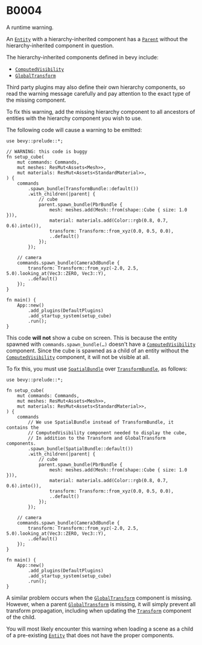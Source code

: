 # B0004

A runtime warning.

An [`Entity`] with a hierarchy-inherited component has a [`Parent`]
without the hierarchy-inherited component in question.

The hierarchy-inherited components defined in bevy include:

- [`ComputedVisibility`]
- [`GlobalTransform`]

Third party plugins may also define their own hierarchy components, so
read the warning message carefully and pay attention to the exact type
of the missing component.

To fix this warning, add the missing hierarchy component to all ancestors
of entities with the hierarchy component you wish to use.

The following code will cause a warning to be emitted:

```rust,no_run
use bevy::prelude::*;

// WARNING: this code is buggy
fn setup_cube(
    mut commands: Commands,
    mut meshes: ResMut<Assets<Mesh>>,
    mut materials: ResMut<Assets<StandardMaterial>>,
) {
    commands
        .spawn_bundle(TransformBundle::default())
        .with_children(|parent| {
            // cube
            parent.spawn_bundle(PbrBundle {
                mesh: meshes.add(Mesh::from(shape::Cube { size: 1.0 })),
                material: materials.add(Color::rgb(0.8, 0.7, 0.6).into()),
                transform: Transform::from_xyz(0.0, 0.5, 0.0),
                ..default()
            });
        });

    // camera
    commands.spawn_bundle(Camera3dBundle {
        transform: Transform::from_xyz(-2.0, 2.5, 5.0).looking_at(Vec3::ZERO, Vec3::Y),
        ..default()
    });
}

fn main() {
    App::new()
        .add_plugins(DefaultPlugins)
        .add_startup_system(setup_cube)
        .run();
}
```

This code **will not** show a cube on screen.
This is because the entity spawned with `commands.spawn_bundle(…)`
doesn't have a [`ComputedVisibility`] component.
Since the cube is spawned as a child of an entity without the
[`ComputedVisibility`] component, it will not be visible at all.

To fix this, you must use [`SpatialBundle`] over [`TransformBundle`],
as follows:

```rust,no_run
use bevy::prelude::*;

fn setup_cube(
    mut commands: Commands,
    mut meshes: ResMut<Assets<Mesh>>,
    mut materials: ResMut<Assets<StandardMaterial>>,
) {
    commands
        // We use SpatialBundle instead of TransformBundle, it contains the
        // ComputedVisibility component needed to display the cube,
        // In addition to the Transform and GlobalTransform components.
        .spawn_bundle(SpatialBundle::default())
        .with_children(|parent| {
            // cube
            parent.spawn_bundle(PbrBundle {
                mesh: meshes.add(Mesh::from(shape::Cube { size: 1.0 })),
                material: materials.add(Color::rgb(0.8, 0.7, 0.6).into()),
                transform: Transform::from_xyz(0.0, 0.5, 0.0),
                ..default()
            });
        });

    // camera
    commands.spawn_bundle(Camera3dBundle {
        transform: Transform::from_xyz(-2.0, 2.5, 5.0).looking_at(Vec3::ZERO, Vec3::Y),
        ..default()
    });
}

fn main() {
    App::new()
        .add_plugins(DefaultPlugins)
        .add_startup_system(setup_cube)
        .run();
}
```

A similar problem occurs when the [`GlobalTransform`] component is missing.
However, when a parent [`GlobalTransform`] is missing,
it will simply prevent all transform propagation,
including when updating the [`Transform`] component of the child.

You will most likely encounter this warning when loading a scene
as a child of a pre-existing [`Entity`] that does not have the proper components.

[`ComputedVisibility`]: https://docs.rs/bevy/*/bevy/render/view/struct.ComputedVisibility.html
[`GlobalTransform`]: https://docs.rs/bevy/*/bevy/transform/components/struct.GlobalTransform.html
[`Transform`]: https://docs.rs/bevy/*/bevy/transform/components/struct.Transform.html
[`Parent`]: https://docs.rs/bevy/*/bevy/hierarchy/struct.Parent.html
[`Entity`]: https://docs.rs/bevy/*/bevy/ecs/entity/struct.Entity.html
[`SpatialBundle`]: https://docs.rs/bevy/*/bevy/render/prelude/struct.SpatialBundle.html
[`TransformBundle`]: https://docs.rs/bevy/*/bevy/transform/struct.TransformBundle.html
